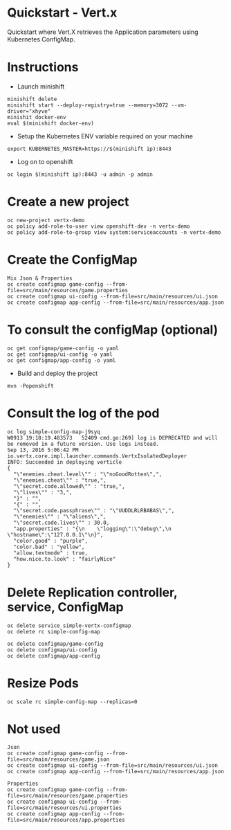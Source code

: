 # Quickstart - Vert.x

Quickstart where Vert.X retrieves the Application parameters using Kubernetes ConfigMap.

# Instructions

* Launch minishift

```
minishift delete
minishift start --deploy-registry=true --memory=3072 --vm-driver="xhyve"
minishit docker-env
eval $(minishift docker-env)
```

* Setup the Kubernetes ENV variable required on your machine 

```
export KUBERNETES_MASTER=https://$(minishift ip):8443
``` 
   
* Log on to openshift
```    
oc login $(minishift ip):8443 -u admin -p admin
```    
# Create a new project

```    
oc new-project vertx-demo
oc policy add-role-to-user view openshift-dev -n vertx-demo
oc policy add-role-to-group view system:serviceaccounts -n vertx-demo
```

# Create the ConfigMap

```
Mix Json & Properties
oc create configmap game-config --from-file=src/main/resources/game.properties
oc create configmap ui-config --from-file=src/main/resources/ui.json
oc create configmap app-config --from-file=src/main/resources/app.json
```

# To consult the configMap (optional)

```
oc get configmap/game-config -o yaml
oc get configmap/ui-config -o yaml
oc get configmap/app-config -o yaml
```

* Build and deploy the project
   
```
mvn -Popenshift   
```

# Consult the log of the pod

```
oc log simple-config-map-j9syq
W0913 19:18:19.483573   52409 cmd.go:269] log is DEPRECATED and will be removed in a future version. Use logs instead.
Sep 13, 2016 5:06:42 PM io.vertx.core.impl.launcher.commands.VertxIsolatedDeployer
INFO: Succeeded in deploying verticle
{
  "\"enemies.cheat.level\"" : "\"noGoodRotten\",",
  "\"enemies.cheat\"" : "true,",
  "\"secret.code.allowed\"" : "true,",
  "\"lives\"" : "3,",
  "}" : "",
  "{" : "",
  "\"secret.code.passphrase\"" : "\"UUDDLRLRBABAS\",",
  "\"enemies\"" : "\"aliens\",",
  "\"secret.code.lives\"" : 30.0,
  "app.properties" : "{\n    \"logging\":\"debug\",\n    \"hostname\":\"127.0.0.1\"\n}",
  "color.good" : "purple",
  "color.bad" : "yellow",
  "allow.textmode" : true,
  "how.nice.to.look" : "fairlyNice"
}
```

# Delete Replication controller, service, ConfigMap

```
oc delete service simple-vertx-configmap
oc delete rc simple-config-map

oc delete configmap/game-config
oc delete configmap/ui-config
oc delete configmap/app-config
```

# Resize Pods

```
oc scale rc simple-config-map --replicas=0
```

# Not used

```
Json
oc create configmap game-config --from-file=src/main/resources/game.json
oc create configmap ui-config --from-file=src/main/resources/ui.json
oc create configmap app-config --from-file=src/main/resources/app.json

Properties
oc create configmap game-config --from-file=src/main/resources/game.properties
oc create configmap ui-config --from-file=src/main/resources/ui.properties
oc create configmap app-config --from-file=src/main/resources/app.properties
```
